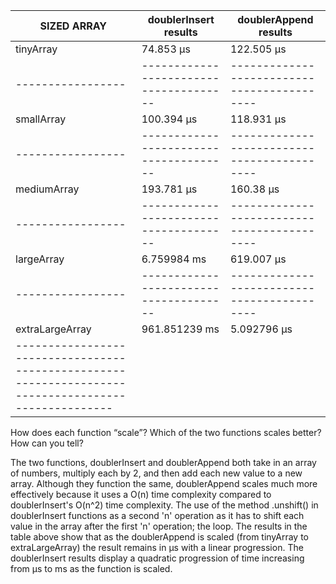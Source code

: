 | SIZED ARRAY                                                                                          | doublerInsert results                  | doublerAppend results                       |
| ---------------------------------------------------------------------------------------------------- | -------------------------------------- | ------------------------------------------- |
| tinyArray                                                                                            | 74.853 μs                              | 122.505 μs                                  |
| -----------------                                                                                    | -------------------------------------- | ------------------------------------------- |
| smallArray                                                                                           | 100.394 μs                             | 118.931 μs                                  |
| -----------------                                                                                    | -------------------------------------- | ------------------------------------------- |
| mediumArray                                                                                          | 193.781 μs                             | 160.38 μs                                   |
| -----------------                                                                                    | -------------------------------------- | ------------------------------------------- |
| largeArray                                                                                           | 6.759984 ms                            | 619.007 μs                                  |
| -----------------                                                                                    | -------------------------------------- | ------------------------------------------- |
| extraLargeArray                                                                                      | 961.851239 ms                          | 5.092796 μs                                 |
| ---------------------------------------------------------------------------------------------------- |

How does each function “scale”? Which of the two functions scales better? How can you tell?

The two functions, doublerInsert and doublerAppend both take in an array of numbers, multiply each by 2, and then add each new value to a new array. Although they function the same, doublerAppend scales much more effectively because it uses a O(n) time complexity compared to doublerInsert's O(n^2) time complexity. The use of the method .unshift() in doublerInsert functions as a second 'n' operation as it has to shift each value in the array after the first 'n' operation; the loop. The results in the table above show that as the doublerAppend is scaled (from tinyArray to extraLargeArray) the result remains in μs with a linear progression. The doublerInsert results display a quadratic progression of time increasing from μs to ms as the function is scaled.
